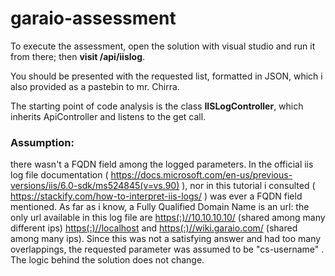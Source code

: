 # garaio-assessment
 
To execute the assessment, open the solution with visual studio and run it from there; then <b>visit /api/iislog</b>.

You should be presented with the requested list, formatted in JSON, which i also provided as a pastebin to mr. Chirra.

The starting point of code analysis is the class <b>IISLogController</b>, which inherits ApiController and listens to the get call.


### Assumption: 
there wasn't a FQDN field among the logged parameters. In the official iis log file documentation ( https://docs.microsoft.com/en-us/previous-versions/iis/6.0-sdk/ms524845(v=vs.90) ), nor in this tutorial i consulted ( https://stackify.com/how-to-interpret-iis-logs/ ) was ever a FQDN field mentioned. 
As far as i know, a Fully Qualified Domain Name is an url: the only url available in this log file are <u>https(:)//10.10.10.10/</u> (shared among many different ips) <u>https(:)//localhost</u> and <u>https(:)//wiki.garaio.com/</u> (shared among many ips). 
Since this was not a satisfying answer and had too many overlappings, the requested parameter was assumed to be "cs-username" . The logic behind the solution does not change. 
